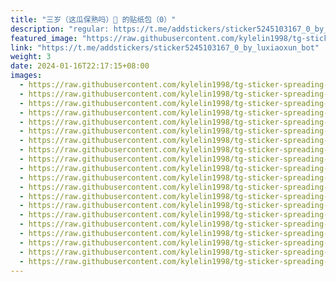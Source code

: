 ```yaml
---
title: "三岁（这瓜保熟吗）🐍 的贴纸包（0）"
description: "regular: https://t.me/addstickers/sticker5245103167_0_by_luxiaoxun_bot"
featured_image: "https://raw.githubusercontent.com/kylelin1998/tg-sticker-spreading-worldwide-images/main/img/bf37ae11-d117-4841-ba0e-615167190323.jpg"
link: "https://t.me/addstickers/sticker5245103167_0_by_luxiaoxun_bot"
weight: 3
date: 2024-01-16T22:17:15+08:00
images:
  - https://raw.githubusercontent.com/kylelin1998/tg-sticker-spreading-worldwide-images/main/img/bf37ae11-d117-4841-ba0e-615167190323.jpg
  - https://raw.githubusercontent.com/kylelin1998/tg-sticker-spreading-worldwide-images/main/img/2eea2c45-bc2d-46ff-b82c-95ecdd01e1d2.jpg
  - https://raw.githubusercontent.com/kylelin1998/tg-sticker-spreading-worldwide-images/main/img/84a0a85a-dd51-4bdb-a136-395eddf9481a.jpg
  - https://raw.githubusercontent.com/kylelin1998/tg-sticker-spreading-worldwide-images/main/img/60ee087e-0888-4218-b7d6-e2ca3a4f5414.jpg
  - https://raw.githubusercontent.com/kylelin1998/tg-sticker-spreading-worldwide-images/main/img/ac5acee1-e0f0-4a80-927d-536696069145.jpg
  - https://raw.githubusercontent.com/kylelin1998/tg-sticker-spreading-worldwide-images/main/img/82039888-48ee-4833-bac8-3ab4b1a940bc.jpg
  - https://raw.githubusercontent.com/kylelin1998/tg-sticker-spreading-worldwide-images/main/img/73c01d1d-f13d-4805-a590-09ef24c7167c.jpg
  - https://raw.githubusercontent.com/kylelin1998/tg-sticker-spreading-worldwide-images/main/img/c2b40d05-1aeb-4625-85bc-94a482561e28.jpg
  - https://raw.githubusercontent.com/kylelin1998/tg-sticker-spreading-worldwide-images/main/img/5c4feba9-c8d4-4853-a592-8edbe46935cc.jpg
  - https://raw.githubusercontent.com/kylelin1998/tg-sticker-spreading-worldwide-images/main/img/397e2d53-af71-4cee-90d1-945d536b6e22.jpg
  - https://raw.githubusercontent.com/kylelin1998/tg-sticker-spreading-worldwide-images/main/img/a59df47a-dbff-4182-a575-f05ab32ce790.jpg
  - https://raw.githubusercontent.com/kylelin1998/tg-sticker-spreading-worldwide-images/main/img/af4783d7-48b4-486a-b586-e04c015f956b.jpg
  - https://raw.githubusercontent.com/kylelin1998/tg-sticker-spreading-worldwide-images/main/img/e09b8156-fdb5-4c30-be9a-72f5e4c30ba9.jpg
  - https://raw.githubusercontent.com/kylelin1998/tg-sticker-spreading-worldwide-images/main/img/de5e9e25-f2af-4a09-8f30-3e5ee91f2cde.jpg
  - https://raw.githubusercontent.com/kylelin1998/tg-sticker-spreading-worldwide-images/main/img/0df8bfb6-8576-441c-bb34-578bc73f2f44.jpg
  - https://raw.githubusercontent.com/kylelin1998/tg-sticker-spreading-worldwide-images/main/img/7acc1c42-f40a-46af-a89a-62f6f555ab60.jpg
  - https://raw.githubusercontent.com/kylelin1998/tg-sticker-spreading-worldwide-images/main/img/b835db13-553d-4aaa-b513-489b09693965.jpg
  - https://raw.githubusercontent.com/kylelin1998/tg-sticker-spreading-worldwide-images/main/img/7cdda9e8-2a72-48aa-8ea9-44d8edeb0dcb.jpg
  - https://raw.githubusercontent.com/kylelin1998/tg-sticker-spreading-worldwide-images/main/img/b835ecb6-353f-4534-a2fd-b19f4a9763d8.jpg
  - https://raw.githubusercontent.com/kylelin1998/tg-sticker-spreading-worldwide-images/main/img/bf76dac7-0e32-4c79-bed0-b470c99a4d84.jpg
---
```

